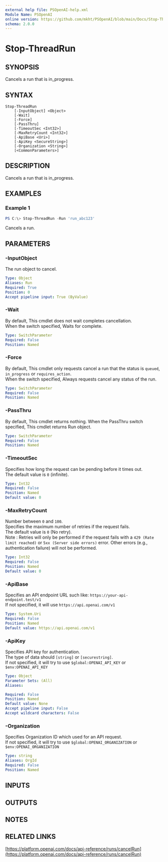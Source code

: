 ```yaml
---
external help file: PSOpenAI-help.xml
Module Name: PSOpenAI
online version: https://github.com/mkht/PSOpenAI/blob/main/Docs/Stop-ThreadRun.md
schema: 2.0.0
---
```


# Stop-ThreadRun

## SYNOPSIS
Cancels a run that is in_progress.

## SYNTAX

```
Stop-ThreadRun
    [-InputObject] <Object>
    [-Wait]
    [-Force]
    [-PassThru]
    [-TimeoutSec <Int32>]
    [-MaxRetryCount <Int32>]
    [-ApiBase <Uri>]
    [-ApiKey <SecureString>]
    [-Organization <String>]
    [<CommonParameters>]
```

## DESCRIPTION
Cancels a run that is in_progress.

## EXAMPLES

### Example 1
```powershell
PS C:\> Stop-ThreadRun -Run 'run_abc123'
```

Cancels a run.

## PARAMETERS

### -InputObject
The run object to cancel.

```yaml
Type: Object
Aliases: Run
Required: True
Position: 0
Accept pipeline input: True (ByValue)
```

### -Wait
By default, This cmdlet does not wait completes cancellation.  
When the switch specified, Waits for complete.

```yaml
Type: SwitchParameter
Required: False
Position: Named
```

### -Force
By default, This cmdlet only requests cancel a run that the status is `queued`, `in_progress` or `requires_action`.  
When the switch specified, Always requests cancel any status of the run.

```yaml
Type: SwitchParameter
Required: False
Position: Named
```

### -PassThru
By default, This cmdlet returns nothing.
When the PassThru switch specified, This cmdlet returns Run object.

```yaml
Type: SwitchParameter
Required: False
Position: Named
```

### -TimeoutSec
Specifies how long the request can be pending before it times out.  
The default value is `0` (infinite).

```yaml
Type: Int32
Required: False
Position: Named
Default value: 0
```

### -MaxRetryCount
Number between `0` and `100`.  
Specifies the maximum number of retries if the request fails.  
The default value is `0` (No retry).  
Note : Retries will only be performed if the request fails with a `429 (Rate limit reached)` or `5xx (Server side errors)` error. Other errors (e.g., authentication failure) will not be performed.  

```yaml
Type: Int32
Required: False
Position: Named
Default value: 0
```

### -ApiBase
Specifies an API endpoint URL such like: `https://your-api-endpoint.test/v1`  
If not specified, it will use `https://api.openai.com/v1`

```yaml
Type: System.Uri
Required: False
Position: Named
Default value: https://api.openai.com/v1
```

### -ApiKey
Specifies API key for authentication.  
The type of data should `[string]` or `[securestring]`.  
If not specified, it will try to use `$global:OPENAI_API_KEY` or `$env:OPENAI_API_KEY`

```yaml
Type: Object
Parameter Sets: (All)
Aliases:

Required: False
Position: Named
Default value: None
Accept pipeline input: False
Accept wildcard characters: False
```

### -Organization
Specifies Organization ID which used for an API request.  
If not specified, it will try to use `$global:OPENAI_ORGANIZATION` or `$env:OPENAI_ORGANIZATION`

```yaml
Type: string
Aliases: OrgId
Required: False
Position: Named
```

## INPUTS

## OUTPUTS

## NOTES

## RELATED LINKS

[https://platform.openai.com/docs/api-reference/runs/cancelRun](https://platform.openai.com/docs/api-reference/runs/cancelRun)

